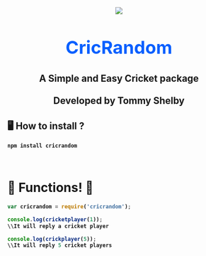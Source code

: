 <p align="center"><img align="center" style="margin-bottom:-6px" src="https://i.imgur.com/M5qtl0P.png"></p>


<h2 style="font-size:2.5rem; color:#075FFF" align="center">CricRandom</h2>

<h2 align="center"> A Simple and Easy Cricket package<br><br>Developed by Tommy Shelby

## 🖥️ <b>How to install ?
```
npm install cricrandom
```
   
<br>
 
# 🎉 Functions! 🎉
```js
var cricrandom = require('cricrandom');

console.log(cricketplayer(1));
\\It will reply a cricket player

console.log(crickplayer(5));
\\It will reply 5 cricket players
```
<br>
   
   

